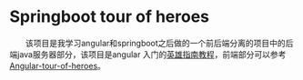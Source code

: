 # Springboot tour of heroes
&ensp;&ensp;&ensp;&ensp;该项目是我学习angular和springboot之后做的一个前后端分离的项目中的后端java服务器部分，该项目是angular
入门的[英雄指南教程](https://angular.cn/tutorial)，前端部分可以参考[Angular-tour-of-heroes](https://github.com/Jajia/Angular-tour-of-heroes)。
